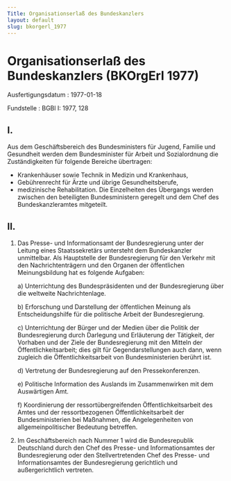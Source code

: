 ```yaml
---
Title: Organisationserlaß des Bundeskanzlers
layout: default
slug: bkorgerl_1977
---
```


# Organisationserlaß des Bundeskanzlers (BKOrgErl 1977)

Ausfertigungsdatum
:   1977-01-18

Fundstelle
:   BGBl I: 1977, 128



## I.

Aus dem Geschäftsbereich des Bundesministers für Jugend, Familie und
Gesundheit werden dem Bundesminister für Arbeit und Sozialordnung die
Zuständigkeiten für folgende Bereiche übertragen:
- Krankenhäuser sowie Technik in Medizin und Krankenhaus,
- Gebührenrecht für Ärzte und übrige Gesundheitsberufe,
- medizinische Rehabilitation.
Die Einzelheiten des Übergangs werden zwischen den beteiligten
Bundesministern geregelt und dem Chef des Bundeskanzleramtes
mitgeteilt.


## II.


1.  Das Presse- und Informationsamt der Bundesregierung unter der Leitung
    eines Staatssekretärs untersteht dem Bundeskanzler unmittelbar. Als
    Hauptstelle der Bundesregierung für den Verkehr mit den
    Nachrichtenträgern und den Organen der öffentlichen Meinungsbildung
    hat es folgende Aufgaben:

    a)  Unterrichtung des Bundespräsidenten und der Bundesregierung über die
        weltweite Nachrichtenlage.


    b)  Erforschung und Darstellung der öffentlichen Meinung als
        Entscheidungshilfe für die politische Arbeit der Bundesregierung.


    c)  Unterrichtung der Bürger und der Medien über die Politik der
        Bundesregierung durch Darlegung und Erläuterung der Tätigkeit, der
        Vorhaben und der Ziele der Bundesregierung mit den Mitteln der
        Öffentlichkeitsarbeit; dies gilt für Gegendarstellungen auch dann,
        wenn zugleich die Öffentlichkeitsarbeit von Bundesministerien berührt
        ist.


    d)  Vertretung der Bundesregierung auf den Pressekonferenzen.


    e)  Politische Information des Auslands im Zusammenwirken mit dem
        Auswärtigen Amt.


    f)  Koordinierung der ressortübergreifenden Öffentlichkeitsarbeit des
        Amtes und der ressortbezogenen Öffentlichkeitsarbeit der
        Bundesministerien bei Maßnahmen, die Angelegenheiten von
        allgemeinpolitischer Bedeutung betreffen.





2.  Im Geschäftsbereich nach Nummer 1 wird die Bundesrepublik Deutschland
    durch den Chef des Presse- und Informationsamtes der Bundesregierung
    oder den Stellvertretenden Chef des Presse- und Informationsamtes der
    Bundesregierung gerichtlich und außergerichtlich vertreten.




